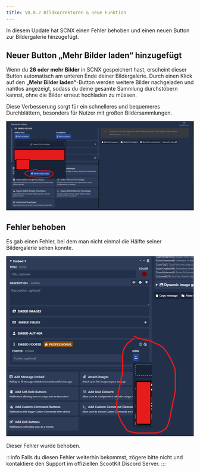 ```yaml
---
title: V0.0.2 Bildkorrekturen & neue Funktion
---
```

In diesem Update hat SCNX einen Fehler behoben und einen neuen Button zur Bildergalerie hinzugefügt.

## Neuer Button „Mehr Bilder laden“ hinzugefügt

Wenn du **26 oder mehr Bilder** in SCNX gespeichert hast, erscheint dieser Button automatisch am unteren Ende deiner Bildergalerie. Durch einen Klick auf den **„Mehr Bilder laden“**-Button werden weitere Bilder nachgeladen und nahtlos angezeigt, sodass du deine gesamte Sammlung durchstöbern kannst, ohne die Bilder erneut hochladen zu müssen.

Diese Verbesserung sorgt für ein schnelleres und bequemeres Durchblättern, besonders für Nutzer mit großen Bildersammlungen.

![image](../../../../../../../static/img/bilderladende.png)

## Fehler behoben

Es gab einen Fehler, bei dem man nicht einmal die Hälfte seiner Bildergalerie sehen konnte.

![image](../../../../../../../static/img/error-image.png)

Dieser Fehler wurde behoben.

:::info
Falls du diesen Fehler weiterhin bekommst, zögere bitte nicht und kontaktiere den Support im offiziellen ScootKit Discord Server.
:::